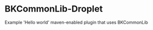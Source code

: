 BKCommonLib-Droplet
===================

Example 'Hello world' maven-enabled plugin that uses BKCommonLib
